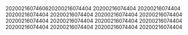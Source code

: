 2020021607460620200216074404
20200216074404
20200216074404
20200216074404
20200216074404
20200216074404
20200216074404
20200216074404
20200216074404
20200216074404
20200216074404
20200216074404
20200216074404
20200216074404
20200216074404
